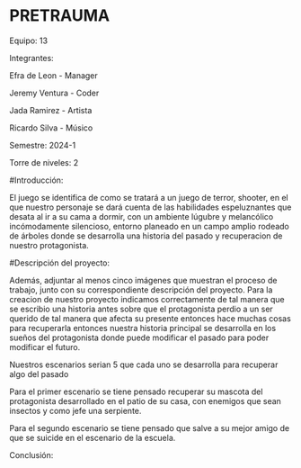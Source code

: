 # PRETRAUMA
Equipo: 13

Integrantes:

Efra de Leon - Manager

Jeremy Ventura - Coder 

Jada Ramirez - Artista 

Ricardo Silva - Músico 

Semestre: 2024-1

Torre de niveles: 2

#Introducción:

El juego se identifica de como se tratará a un juego de terror, shooter, en el que nuestro personaje se dará cuenta de las habilidades espeluznantes que desata al ir a su cama a dormir,
con un ambiente lúgubre y melancólico incómodamente silencioso, entorno planeado en un campo amplio rodeado de árboles donde se desarrolla una historia del pasado y recuperacion de nuestro
protagonista.

#Descripción del proyecto:

Además, adjuntar al menos cinco imágenes que muestran el proceso de trabajo, junto con su correspondiente descripción del proyecto.
Para la creacion de nuestro proyecto indicamos correctamente de tal manera que se escribio una historia antes sobre que el protagonista perdio a un ser querido de tal manera que afecta su presente entonces
hace muchas cosas para recuperarla entonces nuestra historia principal se desarrolla en los sueños del protagonista donde puede modificar el pasado para poder modificar el futuro.

Nuestros escenarios serian 5 que cada uno se desarrolla para recuperar algo del pasado 

Para el primer escenario se tiene pensado recuperar su mascota del protagonista desarrollado en el patio de su casa, con enemigos que sean insectos y como jefe una serpiente.

Para el segundo escenario se tiene pensado que salve a su mejor amigo de que se suicide en el escenario de la escuela.


Conclusión:
